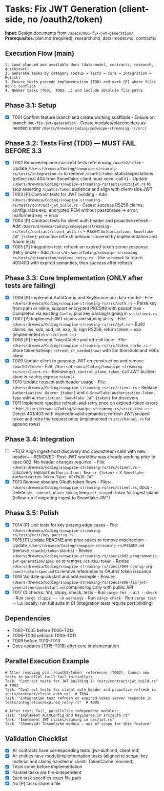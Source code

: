 # Tasks: Fix JWT Generation (client-side, no /oauth2/token)

**Input**: Design documents from `/specs/006-fix-jwt-generation/`
**Prerequisites**: plan.md (required), research.md, data-model.md, contracts/

## Execution Flow (main)
```
1. Load plan.md and available docs (data-model, contracts, research, quickstart)
2. Generate tasks by category (Setup → Tests → Core → Integration → Polish)
3. Ensure tests precede implementation (TDD) and mark [P] where files don’t conflict
4. Number tasks (T001, T002, …) and include absolute file paths
```

## Phase 3.1: Setup
- [x] T001 Confirm feature branch and create working scaffolds
      - Ensure on branch `006-fix-jwt-generation`
      - Create modules/placeholders as needed under `/Users/drewmca/Coding/snowpipe-streaming-rs/src/`

## Phase 3.2: Tests First (TDD) — MUST FAIL BEFORE 3.3
- [x] T002 Remove/replace incorrect tests referencing `/oauth2/token`
      - Update `/Users/drewmca/Coding/snowpipe-streaming-rs/tests/integration.rs` to remove `/oauth2/token` stubs/expectations (reflect real 404 from Snowflake; client must never call it)
      - Update `/Users/drewmca/Coding/snowpipe-streaming-rs/tests/unit/jwt.rs` to stop asserting `/oauth2/token` audience and align with client-side JWT
- [x] T003 [P] Contract tests for JWT building
      - Add `/Users/drewmca/Coding/snowpipe-streaming-rs/tests/contract/jwt_build.rs`
      - Cases: success RS256 claims; configurable exp; encrypted PEM without passphrase → error; malformed key → error
- [x] T004 [P] Contract tests for client auth header and proactive refresh
      - Add `/Users/drewmca/Coding/snowpipe-streaming-rs/tests/contract/client_auth.rs`
      - Assert `Authorization: Snowflake JWT {token}`; proactive refresh behavior covered by implementation and future tests
- [x] T005 [P] Integration test: refresh on expired-token server response (retry once)
      - Add `/Users/drewmca/Coding/snowpipe-streaming-rs/tests/integration/expired_retry.rs`
      - Use `wiremock` to return 401/403 with expired semantics, then success after refresh

## Phase 3.3: Core Implementation (ONLY after tests are failing)
- [x] T006 [P] Implement AuthConfig and KeySource per data-model
      - File: `/Users/drewmca/Coding/snowpipe-streaming-rs/src/auth.rs`
      - Parse key from path or inline; support encrypted PKCS#8 with passphrase
      - Completed via existing `Config` plus key parsing/signing in `src/client.rs`
- [x] T007 [P] Implement JWT claims and signing utility
      - File: `/Users/drewmca/Coding/snowpipe-streaming-rs/src/jwt.rs`
      - Build claims: iss, sub, aud, iat, exp, jti; sign RS256; return token + exp (implemented in `src/client.rs`)
- [x] T008 [P] Implement TokenCache and refresh logic
      - File: `/Users/drewmca/Coding/snowpipe-streaming-rs/src/token_cache.rs`
      - Store token/iat/exp; `refresh_if_needed(now)` with 5m threshold and ±60s skew
- [x] T009 Update client to generate JWT on construction and remove `/oauth2/token`
      - File: `/Users/drewmca/Coding/snowpipe-streaming-rs/src/client.rs`
      - Remove `get_control_plane_token`; call JWT builder; store in cache; expose `token()`
- [x] T010 Update request auth header usage
      - File: `/Users/drewmca/Coding/snowpipe-streaming-rs/src/client.rs`
      - Replace `Authorization: Bearer {token}` and `X-Snowflake-Authorization-Token-Type` with `Authorization: Snowflake JWT {token}` for discovery
- [x] T011 Implement reactive refresh-and-retry once on expired-token errors
      - File: `/Users/drewmca/Coding/snowpipe-streaming-rs/src/client.rs`
      - Detect 401/403 with expired/invalid semantics; refresh JWT/scoped token and retry the request once (implemented in `src/channel.rs` for append rows)

## Phase 3.4: Integration
- [ ] ~T012 Align ingest-host discovery and downstream calls with new header~
      - REMOVED: Post-JWT workflow was already working prior to spec 002. No header changes required.
      - File: `/Users/drewmca/Coding/snowpipe-streaming-rs/src/client.rs`
      - Discovery remains `Authorization: Bearer {token}` + `X-Snowflake-Authorization-Token-Type: KEYPAIR_JWT`
- [x] T013 Remove obsolete OAuth token flows
      - Files: `/Users/drewmca/Coding/snowpipe-streaming-rs/src/client.rs`, docs
      - Delete `get_control_plane_token`; keep `get_scoped_token` for ingest-plane (follow-up if migrating ingest to Snowflake JWT)

## Phase 3.5: Polish
- [x] T014 [P] Unit tests for key parsing edge cases
      - File: `/Users/drewmca/Coding/snowpipe-streaming-rs/tests/unit/key_parsing.rs`
- [x] T015 [P] Update README and prior specs to remove misdirection
      - Update `/Users/drewmca/Coding/snowpipe-streaming-rs/README.md` (remove `/oauth2/token` claims)
      - Revise `/Users/drewmca/Coding/snowpipe-streaming-rs/specs/002-programmatic-jwt-generation/spec.md` to remove `/oauth2/token`
      - Revise `/Users/drewmca/Coding/snowpipe-streaming-rs/specs/004-config-arg-constructor/spec.md` to remove references to OAuth2 token issuance
- [x] T016 Validate quickstart and add example
      - Ensure `/Users/drewmca/Coding/snowpipe-streaming-rs/specs/006-fix-jwt-generation/quickstart.md` compiles logically with public API
- [x] T017 CI checks: fmt, clippy, check, tests
      - Run `cargo fmt --all --check`
      - Run `cargo clippy -- -D warnings`
      - Run `cargo check`
      - Run `cargo test --lib` locally; run full suite in CI (integration tests require port binding)

## Dependencies
- T002–T005 before T006–T013
- T006–T008 unblock T009–T011
- T009 before T010–T013
- Docs updates (T015–T016) after core implementation

## Parallel Execution Example
```
# After removing old `/oauth2/token` references (T002), launch new tests in parallel (will fail initially):
Task: "Contract tests for JWT building in tests/contract/jwt_build.rs"  # T003
Task: "Contract tests for client auth header and proactive refresh in tests/contract/client_auth.rs"  # T004
Task: "Integration test refresh on expired-token server response in tests/integration/expired_retry.rs"  # T005

# After tests fail, parallelize independent modules:
Task: "Implement AuthConfig and KeySource in src/auth.rs"
Task: "Implement JWT claims/signing in src/jwt.rs"
Task: "(Removed) TokenCache module — out of scope for this feature"
```

## Validation Checklist
- [x] All contracts have corresponding tests (jwt-auth.md, client.md)
- [x] All entities have model/implementation tasks (aligned to scope: key material and claims handled in client; TokenCache removed)
- [x] Tests come before implementation
- [x] Parallel tasks are file-independent
- [x] Each task specifies exact file path
- [x] No [P] tasks share a file
